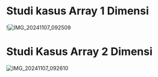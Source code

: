 # Studi kasus Array 1 Dimensi
!![IMG_20241107_092509](https://github.com/user-attachments/assets/4dd2cde5-8aa1-4909-adc8-6692326bd3f9)
# Studi Kasus Array 2 Dimensi
![IMG_20241107_092610](https://github.com/user-attachments/assets/16cc6fd6-cebd-4715-bd08-93146165e83b)
